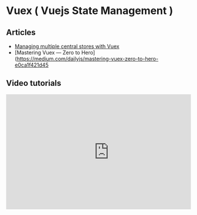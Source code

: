 # Vuex ( Vuejs State Management )

## Articles
- [Managing multiple central stores with Vuex](https://blog.logrocket.com/managing-multiple-central-stores-with-vuex-74cc44646043/)
- [Mastering Vuex — Zero to Hero](https://medium.com/dailyjs/mastering-vuex-zero-to-hero-e0ca1f421d45

## Video tutorials 

<div class="columns">

  <div class="column is-4">
     <iframe width="560" height="315" src="https://www.youtube.com/embed/BGAu__J4xoc" frameborder="0" allow="accelerometer; autoplay; encrypted-media; gyroscope; picture-in-picture" allowfullscreen></iframe>
  </div>

</div>
